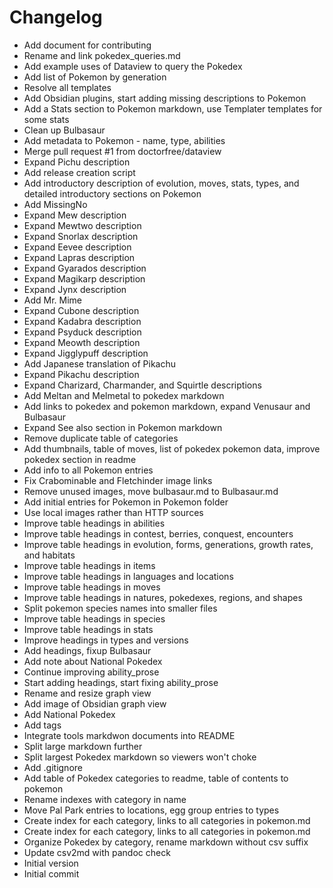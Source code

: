 # Changelog

* Add document for contributing
* Rename and link pokedex_queries.md
* Add example uses of Dataview to query the Pokedex
* Add list of Pokemon by generation
* Resolve all templates
* Add Obsidian plugins, start adding missing descriptions to Pokemon
* Add a Stats section to Pokemon markdown, use Templater templates for some stats
* Clean up Bulbasaur
* Add metadata to Pokemon - name, type, abilities
* Merge pull request #1 from doctorfree/dataview
* Expand Pichu description
* Add release creation script
* Add introductory description of evolution, moves, stats, types, and detailed introductory sections on Pokemon
* Add MissingNo
* Expand Mew description
* Expand Mewtwo description
* Expand Snorlax description
* Expand Eevee description
* Expand Lapras description
* Expand Gyarados description
* Expand Magikarp description
* Expand Jynx description
* Add Mr. Mime
* Expand Cubone description
* Expand Kadabra description
* Expand Psyduck description
* Expand Meowth description
* Expand Jigglypuff description
* Add Japanese translation of Pikachu
* Expand Pikachu description
* Expand Charizard, Charmander, and Squirtle descriptions
* Add Meltan and Melmetal to pokedex markdown
* Add links to pokedex and pokemon markdown, expand Venusaur and Bulbasaur
* Expand See also section in Pokemon markdown
* Remove duplicate table of categories
* Add thumbnails, table of moves, list of pokedex pokemon data, improve pokedex section in readme
* Add info to all Pokemon entries
* Fix Crabominable and Fletchinder image links
* Remove unused images, move bulbasaur.md to Bulbasaur.md
* Add initial entries for Pokemon in Pokemon folder
* Use local images rather than HTTP sources
* Improve table headings in abilities
* Improve table headings in contest, berries, conquest, encounters
* Improve table headings in evolution, forms, generations, growth rates, and habitats
* Improve table headings in items
* Improve table headings in languages and locations
* Improve table headings in moves
* Improve table headings in natures, pokedexes, regions, and shapes
* Split pokemon species names into smaller files
* Improve table headings in species
* Improve table headings in stats
* Improve headings in types and versions
* Add headings, fixup Bulbasaur
* Add note about National Pokedex
* Continue improving ability_prose
* Start adding headings, start fixing ability_prose
* Rename and resize graph view
* Add image of Obsidian graph view
* Add National Pokedex
* Add tags
* Integrate tools markdwon documents into README
* Split large markdown further
* Split largest Pokedex markdown so viewers won't choke
* Add .gitignore
* Add table of Pokedex categories to readme, table of contents to pokemon
* Rename indexes with category in name
* Move Pal Park entries to locations, egg group entries to types
* Create index for each category, links to all categories in pokemon.md
* Create index for each category, links to all categories in pokemon.md
* Organize Pokedex by category, rename markdown without csv suffix
* Update csv2md with pandoc check
* Initial version
* Initial commit
